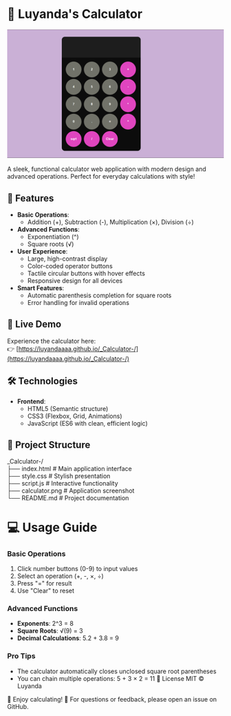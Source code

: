 # 🧮 Luyanda's Calculator

![Calculator Screenshot](./calculator.png)

A sleek, functional calculator web application with modern design and advanced operations. Perfect for everyday calculations with style!

## 🌟 Features

- **Basic Operations**: 
  - Addition (+), Subtraction (-), Multiplication (×), Division (÷)
- **Advanced Functions**:
  - Exponentiation (^)
  - Square roots (√)
- **User Experience**:
  - Large, high-contrast display
  - Color-coded operator buttons
  - Tactile circular buttons with hover effects
  - Responsive design for all devices
- **Smart Features**:
  - Automatic parenthesis completion for square roots
  - Error handling for invalid operations

## 🚀 Live Demo

Experience the calculator here:  
👉 [https://luyandaaaa.github.io/_Calculator-/](https://luyandaaaa.github.io/_Calculator-/)

## 🛠️ Technologies

- **Frontend**:
  - HTML5 (Semantic structure)
  - CSS3 (Flexbox, Grid, Animations)
  - JavaScript (ES6 with clean, efficient logic)

## 📁 Project Structure <br />
_Calculator-/ <br />
├── index.html # Main application interface <br />
├── style.css # Stylish presentation <br />
├── script.js # Interactive functionality <br />
├── calculator.png # Application screenshot <br />
└── README.md # Project documentation <br />


# 💻 Usage Guide

### Basic Operations
1. Click number buttons (0-9) to input values
2. Select an operation (+, -, ×, ÷)
3. Press "=" for result
4. Use "Clear" to reset

### Advanced Functions
- **Exponents**: 2^3 = 8
- **Square Roots**: √(9) = 3
- **Decimal Calculations**: 5.2 + 3.8 = 9

### Pro Tips
- The calculator automatically closes unclosed square root parentheses
- You can chain multiple operations: 5 + 3 × 2 = 11
📜 License
MIT © Luyanda

💖 Enjoy calculating!
📧 For questions or feedback, please open an issue on GitHub.
